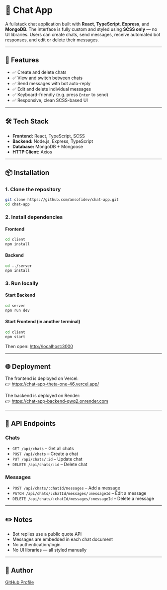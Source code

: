 # 💬 Chat App

A fullstack chat application built with **React**, **TypeScript**, **Express**, and **MongoDB**. The interface is fully custom and styled using **SCSS only** — no UI libraries. Users can create chats, send messages, receive automated bot responses, and edit or delete their messages.

---

## 🚀 Features

- ✅ Create and delete chats  
- ✅ View and switch between chats  
- ✅ Send messages with bot auto-reply  
- ✅ Edit and delete individual messages  
- ✅ Keyboard-friendly (e.g. press `Enter` to send)  
- ✅ Responsive, clean SCSS-based UI  

---

## 🛠️ Tech Stack

- **Frontend:** React, TypeScript, SCSS  
- **Backend:** Node.js, Express, TypeScript  
- **Database:** MongoDB + Mongoose  
- **HTTP Client:** Axios  

---

## 📦 Installation

### 1. Clone the repository

```bash
git clone https://github.com/ansofidev/chat-app.git
cd chat-app
```

### 2. Install dependencies

#### Frontend

```bash
cd client
npm install
```

#### Backend

```bash
cd ../server
npm install
```

### 3. Run locally

#### Start Backend

```bash
cd server
npm run dev
```

#### Start Frontend (in another terminal)

```bash
cd client
npm start
```

Then open: [http://localhost:3000](http://localhost:3000)

---

## 🌐 Deployment

The frontend is deployed on Vercel:  
👉 https://chat-app-theta-one-46.vercel.app/

The backend is deployed on Render:  
👉 https://chat-app-backend-qwq2.onrender.com

---

## 🔄 API Endpoints

### Chats

- `GET /api/chats` – Get all chats  
- `POST /api/chats` – Create a chat  
- `PUT /api/chats/:id` – Update chat  
- `DELETE /api/chats/:id` – Delete chat  

### Messages

- `POST /api/chats/:chatId/messages` – Add a message  
- `PATCH /api/chats/:chatId/messages/:messageId` – Edit a message  
- `DELETE /api/chats/:chatId/messages/:messageId` – Delete a message  

---

## ✏️ Notes

- Bot replies use a public quote API  
- Messages are embedded in each chat document  
- No authentication/login  
- No UI libraries — all styled manually  

---

## 👤 Author
[GitHub Profile](https://github.com/ansofidev)
